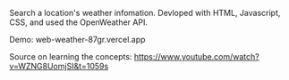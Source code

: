 Search a location's weather infomation. Devloped with HTML, Javascript, CSS, and used the OpenWeather API.

Demo: web-weather-87gr.vercel.app

Source on learning the concepts: https://www.youtube.com/watch?v=WZNG8UomjSI&t=1059s 
